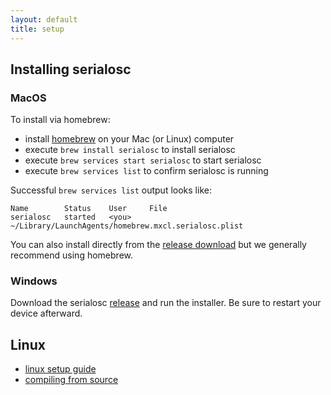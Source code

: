 ```yaml
---
layout: default
title: setup
---
```


## Installing serialosc

### MacOS

To install via homebrew:

- install [homebrew](https://brew.sh) on your Mac (or Linux) computer
- execute `brew install serialosc` to install serialosc
- execute `brew services start serialosc` to start serialosc
- execute `brew services list` to confirm serialosc is running

Successful `brew services list` output looks like:

```
Name        Status    User     File
serialosc   started   <you>   ~/Library/LaunchAgents/homebrew.mxcl.serialosc.plist
```

You can also install directly from the [release download](https://github.com/monome/serialosc/releases/latest) but we generally recommend using homebrew.

### Windows

Download the serialosc [release](https://github.com/monome/serialosc/releases/latest) and run the installer. Be sure to restart your device afterward.

## Linux

- [linux setup guide](/docs/serialosc/linux)
- [compiling from source](/docs/serialosc/source)

